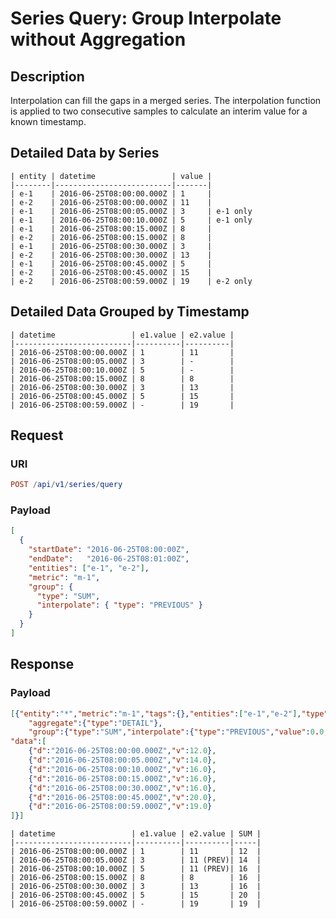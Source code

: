 # Series Query: Group Interpolate without Aggregation

## Description

Interpolation can fill the gaps in a merged series. The interpolation function is applied to two consecutive samples to calculate an interim value for a known timestamp.

## Detailed Data by Series

```ls
| entity | datetime                 | value |
|--------|--------------------------|-------|
| e-1    | 2016-06-25T08:00:00.000Z | 1     |
| e-2    | 2016-06-25T08:00:00.000Z | 11    |
| e-1    | 2016-06-25T08:00:05.000Z | 3     | e-1 only
| e-1    | 2016-06-25T08:00:10.000Z | 5     | e-1 only
| e-1    | 2016-06-25T08:00:15.000Z | 8     |
| e-2    | 2016-06-25T08:00:15.000Z | 8     |
| e-1    | 2016-06-25T08:00:30.000Z | 3     |
| e-2    | 2016-06-25T08:00:30.000Z | 13    |
| e-1    | 2016-06-25T08:00:45.000Z | 5     |
| e-2    | 2016-06-25T08:00:45.000Z | 15    |
| e-2    | 2016-06-25T08:00:59.000Z | 19    | e-2 only
```

## Detailed Data Grouped by Timestamp

```ls
| datetime                 | e1.value | e2.value |
|--------------------------|----------|----------|
| 2016-06-25T08:00:00.000Z | 1        | 11       |
| 2016-06-25T08:00:05.000Z | 3        | -        |
| 2016-06-25T08:00:10.000Z | 5        | -        |
| 2016-06-25T08:00:15.000Z | 8        | 8        |
| 2016-06-25T08:00:30.000Z | 3        | 13       |
| 2016-06-25T08:00:45.000Z | 5        | 15       |
| 2016-06-25T08:00:59.000Z | -        | 19       |
```

## Request

### URI

```elm
POST /api/v1/series/query
```

### Payload

```json
[
  {
    "startDate": "2016-06-25T08:00:00Z",
    "endDate":   "2016-06-25T08:01:00Z",
    "entities": ["e-1", "e-2"],
    "metric": "m-1",
    "group": {
      "type": "SUM",
      "interpolate": { "type": "PREVIOUS" }
    }
  }
]
```

## Response

### Payload

```json
[{"entity":"*","metric":"m-1","tags":{},"entities":["e-1","e-2"],"type":"HISTORY",
    "aggregate":{"type":"DETAIL"},
    "group":{"type":"SUM","interpolate":{"type":"PREVIOUS","value":0.0,"extend":false}},
"data":[
    {"d":"2016-06-25T08:00:00.000Z","v":12.0},
    {"d":"2016-06-25T08:00:05.000Z","v":14.0},
    {"d":"2016-06-25T08:00:10.000Z","v":16.0},
    {"d":"2016-06-25T08:00:15.000Z","v":16.0},
    {"d":"2016-06-25T08:00:30.000Z","v":16.0},
    {"d":"2016-06-25T08:00:45.000Z","v":20.0},
    {"d":"2016-06-25T08:00:59.000Z","v":19.0}
]}]
```

```ls
| datetime                 | e1.value | e2.value | SUM |
|--------------------------|----------|----------|-----|
| 2016-06-25T08:00:00.000Z | 1        | 11       | 12  |
| 2016-06-25T08:00:05.000Z | 3        | 11 (PREV)| 14  |
| 2016-06-25T08:00:10.000Z | 5        | 11 (PREV)| 16  |
| 2016-06-25T08:00:15.000Z | 8        | 8        | 16  |
| 2016-06-25T08:00:30.000Z | 3        | 13       | 16  |
| 2016-06-25T08:00:45.000Z | 5        | 15       | 20  |
| 2016-06-25T08:00:59.000Z | -        | 19       | 19  |
```
